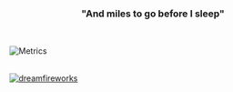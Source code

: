 <h3 align="center">"And miles to go before I sleep"</h3>

<!-- <a href="https://www.linkedin.com/in/serhan-eraslan/" target="_blank">
  <img align="center" src="https://github-readme-streak-stats.herokuapp.com/?user=dreamfireworks&theme=dark" alt="dreamfireworks" />
</a>  -->

<!-- <a href="https://www.linkedin.com/in/serhan-eraslan/" target="_blank">
  <img align="center" src="https://github-readme-stats.vercel.app/api/top-langs?username=dreamfireworks&show_icons=true&locale=en&layout=compact&theme=dark&hide=jupyter%20notebook" alt="dreamfireworks" />
</a>  -->

<!-- ![My Codewarrior Profile Badge](https://www.codewars.com/users/DreamFireworks/badges/large)
<br> -->
<br>

![Metrics](https://metrics.lecoq.io/DreamFireworks?template=classic&base.header=0&base.activity=0&base.community=0&base.repositories=0&base.metadata=0&isocalendar=1&isocalendar.duration=undefined&config.timezone=Europe%2FIstanbul&config.animated=true)

<br>
<a href="https://www.linkedin.com/in/serhan-eraslan/" target="_blank" align="left">
  <img src="https://komarev.com/ghpvc/?username=dreamfireworks&label=Profile%20views&color=0e75b6&style=flat" alt="dreamfireworks" />
</a>

<!-- ![Metrics](https://metrics.lecoq.io/DreamFireworks?template=classic&activity=1&isocalendar=1&stars=1&activity.limit=5&activity.days=14&activity.filter=all&isocalendar.duration=undefined&stars.limit=4&config.timezone=Europe%2FIstanbul&config.animated=true) -->
